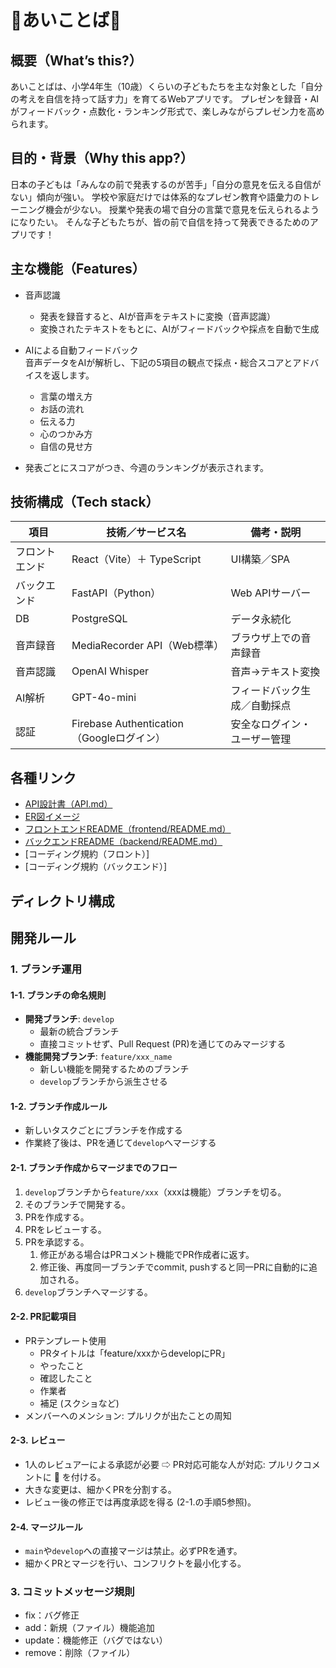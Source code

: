 # 🤖あいことば🤖

## 概要（What’s this?）
あいことばは、小学4年生（10歳）くらいの子どもたちを主な対象とした「自分の考えを自信を持って話す力」を育てるWebアプリです。
プレゼンを録音・AIがフィードバック・点数化・ランキング形式で、楽しみながらプレゼン力を高められます。

## 目的・背景（Why this app?）
日本の子どもは「みんなの前で発表するのが苦手」「自分の意見を伝える自信がない」傾向が強い。
学校や家庭だけでは体系的なプレゼン教育や語彙力のトレーニング機会が少ない。
授業や発表の場で自分の言葉で意見を伝えられるようになりたい。
そんな子どもたちが、皆の前で自信を持って発表できるためのアプリです！

## 主な機能（Features）

- 音声認識
  - 発表を録音すると、AIが音声をテキストに変換（音声認識）
  - 変換されたテキストをもとに、AIがフィードバックや採点を自動で生成

- AIによる自動フィードバック  
  音声データをAIが解析し、下記の5項目の観点で採点・総合スコアとアドバイスを返します。
    - 言葉の増え方
    - お話の流れ
    - 伝える力
    - 心のつかみ方
    - 自信の見せ方

- 発表ごとにスコアがつき、今週のランキングが表示されます。

## 技術構成（Tech stack）
| 項目           | 技術／サービス名                             | 備考・説明                        |
|----------------|------------------------------------------|---------------------------------|
| フロントエンド  | React（Vite）＋ TypeScript                | UI構築／SPA                     |
| バックエンド    | FastAPI（Python）                         | Web APIサーバー                 |
| DB             | PostgreSQL                                | データ永続化                    |
| 音声録音       | MediaRecorder API（Web標準）              | ブラウザ上での音声録音           |
| 音声認識       | OpenAI Whisper                            | 音声→テキスト変換               |
| AI解析         | GPT-4o-mini                               | フィードバック生成／自動採点     |
| 認証           | Firebase Authentication（Googleログイン）  | 安全なログイン・ユーザー管理      |

## 各種リンク
- [API設計書（API.md）](./docs/API.md)
- [ER図イメージ](./docs/aikotoba.er.png)
- [フロントエンドREADME（frontend/README.md）](./frontend/README.md)
- [バックエンドREADME（backend/README.md）](./backend/README.md)
- [コーディング規約（フロント）]
- [コーディング規約（バックエンド）]

## ディレクトリ構成  





## 開発ルール
### 1. ブランチ運用

#### 1-1. ブランチの命名規則

- **開発ブランチ**: `develop`
    - 最新の統合ブランチ
    - 直接コミットせず、Pull Request (PR)を通じてのみマージする
- **機能開発ブランチ**: `feature/xxx_name` 
    - 新しい機能を開発するためのブランチ
    - `develop`ブランチから派生させる

#### 1-2. ブランチ作成ルール

- 新しいタスクごとにブランチを作成する
- 作業終了後は、PRを通じて`develop`へマージする

#### 2-1. ブランチ作成からマージまでのフロー

1. `develop`ブランチから`feature/xxx`（xxxは機能）ブランチを切る。
2. そのブランチで開発する。
3. PRを作成する。
4. PRをレビューする。
5. PRを承認する。
    1. 修正がある場合はPRコメント機能でPR作成者に返す。
    2. 修正後、再度同一ブランチでcommit, pushすると同一PRに自動的に追加される。
6. `develop`ブランチへマージする。

#### 2-2. PR記載項目

- PRテンプレート使用
    - PRタイトルは「feature/xxxからdevelopにPR」
    - やったこと
    - 確認したこと
    - 作業者
    - 補足 (スクショなど)
- メンバーへのメンション: プルリクが出たことの周知

#### 2-3. レビュー

- 1人のレビュアーによる承認が必要 ⇨ PR対応可能な人が対応: プルリクコメントに 👀 を付ける。
- 大きな変更は、細かくPRを分割する。
- レビュー後の修正では再度承認を得る (2-1.の手順5参照)。

#### 2-4. マージルール

- `main`や`develop`への直接マージは禁止。必ずPRを通す。
- 細かくPRとマージを行い、コンフリクトを最小化する。

### 3. コミットメッセージ規則

- fix：バグ修正
- add：新規（ファイル）機能追加
- update：機能修正（バグではない）
- remove：削除（ファイル）